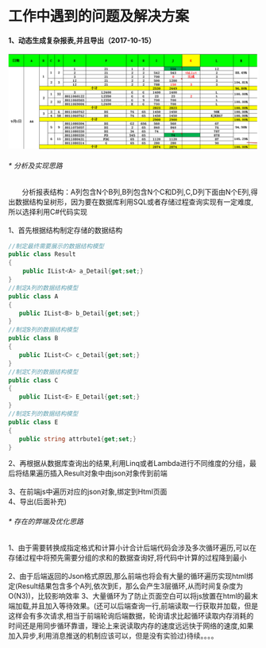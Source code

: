 #  工作中遇到的问题及解决方案
#### 1、动态生成复杂报表,并且导出（2017-10-15）
![原型图片](https://github.com/yuxl01/read-Notes/blob/master/imag/20171015-1.png)

###### * 分析及实现思路
&nbsp;&nbsp;&nbsp;&nbsp;&nbsp;&nbsp;&nbsp;分析报表结构：A列包含N个B列,B列包含N个C和D列,C,D列下面由N个E列,得出数据结构呈树形，因为要在数据库利用SQL或者存储过程查询实现有一定难度,所以选择利用C#代码实现</br>
</br>
1、首先根据结构制定存储的数据结构
```.cs
//制定最终需要展示的数据结构模型
public class Result
{
    public IList<A> a_Detail{get;set;}
}
//制定A列的数据结构模型
public class A
{
   public IList<B> b_Detail{get;set;}
}
//制定B列的数据结构模型
public class B
{
   public IList<C> c_Detail{get;set;}
}
//制定C列的数据结构模型
public class C
{
   public IList<E> E_Detail{get;set;}
}
//制定E列的数据结构模型
public class E
{
   public string attrbute1{get;set;}
}
```
2、再根据从数据库查询出的结果,利用Linq或者Lambda进行不同维度的分组，最后将结果遍历插入Result对象中由json对象传到前端</br>
</br>
3、在前端js中遍历对应的json对象,绑定到Html页面</br>
4、导出(后面补充)
</br>
###### * 存在的弊端及优化思路
1、由于需要转换成指定格式和计算小计合计后端代码会涉及多次循环遍历,可以在存储过程中将预先需要分组的求和的数据查询好,将代码中计算的过程降到最小</br>
</br>
2、由于后端返回的Json格式原因,那么前端也将会有大量的循环遍历实现html绑定(Result结果包含多个A列,依次到E，那么会产生3层循环,从而时间复杂度为O(N3))，比较影响效率
3、大量循环为了防止页面空白可以将js放置在html的最末端加载,并且加入等待效果。(还可以后端查询一行,前端读取一行获取并加载，但是这样会有多次请求,相当于前端轮询后端数据，轮询请求比起循环读取内存消耗的时间还是用同步循环靠谱，理论上来说读取内存的速度远远快于网络的速度,如果加入异步,利用消息推送的机制应该可以，但是没有实验过)待续。。。。
